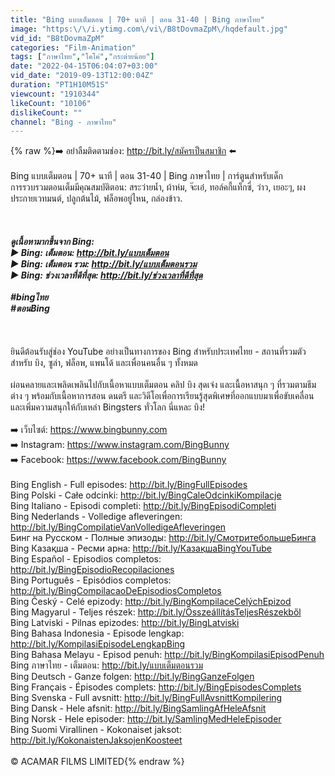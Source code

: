 ```yaml
---
title: "Bing แบบเต็มตอน | 70+ นาที | ตอน 31-40 | Bing ภาษาไทย"
image: "https:\/\/i.ytimg.com\/vi\/B8tDovmaZpM\/hqdefault.jpg"
vid_id: "B8tDovmaZpM"
categories: "Film-Animation"
tags: ["ภาษาไทย","โคโค่","กระต่ายน้อย"]
date: "2022-04-15T06:04:07+03:00"
vid_date: "2019-09-13T12:00:04Z"
duration: "PT1H10M51S"
viewcount: "1910344"
likeCount: "10106"
dislikeCount: ""
channel: "Bing - ภาษาไทย"
---
```

{% raw %}➡️ อย่าลืมติดตามช่อง: <a rel="nofollow" target="blank" href="http://bit.ly/สมัครเป็นสมาชิก">http://bit.ly/สมัครเป็นสมาชิก</a>  ⬅️<br /><br />Bing แบบเต็มตอน | 70+ นาที | ตอน 31-40 | Bing ภาษาไทย | การ์ตูนสำหรับเด็ก<br />การรวบรวมตอนเต็มมีคุณสมบัติตอน: สระว่ายน้ำ, ผ้าห่ม, จ๊ะเอ๋, ทอล์คกี้แท็กซี่, ว่าว, เยอะๆ, ผงประกายเวทมนต์, ปลูกต้นไม้, ฟล็อพอยู่ไหน, กล่องข้าว.<br /><br />*****<br /><br />ดูเนื้อหามากขึ้นจาก Bing:<br />▶️ Bing: เต็มตอน: <a rel="nofollow" target="blank" href="http://bit.ly/แบบเต็มตอน">http://bit.ly/แบบเต็มตอน</a><br />▶️ Bing: เต็มตอน รวม: <a rel="nofollow" target="blank" href="http://bit.ly/แบบเต็มตอนรวม">http://bit.ly/แบบเต็มตอนรวม</a>  <br />▶️ Bing: ช่วงเวลาที่ดีที่สุด: <a rel="nofollow" target="blank" href="http://bit.ly/ช่วงเวลาที่ดีที่สุด">http://bit.ly/ช่วงเวลาที่ดีที่สุด</a><br /><br />#bingไทย<br />#ตอนBing<br /><br />*****<br /><br />ยินดีต้อนรับสู่ช่อง YouTube อย่างเป็นทางการของ Bing สำหรับประเทศไทย - สถานที่รวมตัวสำหรับ บิง, ซูล่า, ฟล็อพ, แพนโด้ และเพื่อนคนอื่น ๆ ทั้งหมด<br /><br />ผ่อนคลายและเพลิดเพลินไปกับเนื้อหาแบบเต็มตอน คลิป บิง สุดเจ๋ง และเนื้อหาสนุก ๆ ที่รวมตามธีมต่าง ๆ พร้อมกับเนื้อหาการสอน ดนตรี และวิดีโอเพื่อการเรียนรู้สุดพิเศษที่ออกแบบมาเพื่อขับเคลื่อนและเพิ่มความสนุกให้กับเหล่า Bingsters ทั่วโลก นี่แหละ บิง!<br /><br />➡️ เว็บไซต์: <a rel="nofollow" target="blank" href="https://www.bingbunny.com">https://www.bingbunny.com</a><br />➡️ Instagram: <a rel="nofollow" target="blank" href="https://www.instagram.com/BingBunny">https://www.instagram.com/BingBunny</a><br />➡️ Facebook: <a rel="nofollow" target="blank" href="https://www.facebook.com/BingBunny">https://www.facebook.com/BingBunny</a><br /><br />Bing English - Full episodes: <a rel="nofollow" target="blank" href="http://bit.ly/BingFullEpisodes">http://bit.ly/BingFullEpisodes</a><br />Bing Polski - Całe odcinki: <a rel="nofollow" target="blank" href="http://bit.ly/BingCaleOdcinkiKompilacje">http://bit.ly/BingCaleOdcinkiKompilacje</a><br />Bing Italiano - Episodi completi: <a rel="nofollow" target="blank" href="http://bit.ly/BingEpisodiCompleti">http://bit.ly/BingEpisodiCompleti</a><br />Bing Nederlands - Volledige afleveringen: <a rel="nofollow" target="blank" href="http://bit.ly/BingCompilatieVanVolledigeAfleveringen">http://bit.ly/BingCompilatieVanVolledigeAfleveringen</a><br />Бинг на Русском - Полные эпизоды: <a rel="nofollow" target="blank" href="http://bit.ly/СмотритебольшеБинга">http://bit.ly/СмотритебольшеБинга</a><br />Bing Казақша - Pесми арна: <a rel="nofollow" target="blank" href="http://bit.ly/КазақшаBingYouTube">http://bit.ly/КазақшаBingYouTube</a><br />Bing Español - Episodios completos: <a rel="nofollow" target="blank" href="http://bit.ly/BingEpisodioRecopilaciones">http://bit.ly/BingEpisodioRecopilaciones</a><br />Bing Português - Episódios completos: <a rel="nofollow" target="blank" href="http://bit.ly/BingCompilacaoDeEpisodiosCompletos">http://bit.ly/BingCompilacaoDeEpisodiosCompletos</a><br />Bing Český - Celé epizody: <a rel="nofollow" target="blank" href="http://bit.ly/BingKompilaceCelýchEpizod">http://bit.ly/BingKompilaceCelýchEpizod</a><br />Bing Magyarul - Teljes részek: <a rel="nofollow" target="blank" href="http://bit.ly/ÖsszeállításTeljesRészekből">http://bit.ly/ÖsszeállításTeljesRészekből</a><br />Bing Latviski - Pilnas epizodes: <a rel="nofollow" target="blank" href="http://bit.ly/BingLatviski">http://bit.ly/BingLatviski</a><br />Bing Bahasa Indonesia - Episode lengkap: <a rel="nofollow" target="blank" href="http://bit.ly/KompilasiEpisodeLengkapBing">http://bit.ly/KompilasiEpisodeLengkapBing</a><br />Bing Bahasa Melayu - Episod penuh: <a rel="nofollow" target="blank" href="http://bit.ly/BingKompilasiEpisodPenuh">http://bit.ly/BingKompilasiEpisodPenuh</a><br />Bing ภาษาไทย - เต็มตอน: <a rel="nofollow" target="blank" href="http://bit.ly/แบบเต็มตอนรวม">http://bit.ly/แบบเต็มตอนรวม</a><br />Bing Deutsch - Ganze folgen: <a rel="nofollow" target="blank" href="http://bit.ly/BingGanzeFolgen">http://bit.ly/BingGanzeFolgen</a><br />Bing Français - Épisodes complets: <a rel="nofollow" target="blank" href="http://bit.ly/BingEpisodesComplets">http://bit.ly/BingEpisodesComplets</a><br />Bing Svenska - Full avsnitt: <a rel="nofollow" target="blank" href="http://bit.ly/BingFullAvsnittKompilering">http://bit.ly/BingFullAvsnittKompilering</a><br />Bing Dansk - Hele afsnit: <a rel="nofollow" target="blank" href="http://bit.ly/BingSamlingAfHeleAfsnit">http://bit.ly/BingSamlingAfHeleAfsnit</a><br />Bing Norsk - Hele episoder: <a rel="nofollow" target="blank" href="http://bit.ly/SamlingMedHeleEpisoder">http://bit.ly/SamlingMedHeleEpisoder</a><br />Bing Suomi Virallinen - Kokonaiset jaksot: <a rel="nofollow" target="blank" href="http://bit.ly/KokonaistenJaksojenKoosteet">http://bit.ly/KokonaistenJaksojenKoosteet</a><br /><br />© ACAMAR FILMS LIMITED{% endraw %}
